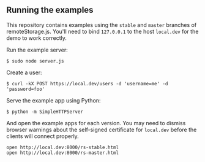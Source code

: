 ## Running the examples

This repository contains examples using the `stable` and `master` branches of
remoteStorage.js. You'll need to bind `127.0.0.1` to the host `local.dev` for
the demo to work correctly.

Run the example server:

```
$ sudo node server.js
```

Create a user:

```
$ curl -kX POST https://local.dev/users -d 'username=me' -d 'password=foo'
```

Serve the example app using Python:

```
$ python -m SimpleHTTPServer
```

And open the example apps for each version. You may need to dismiss browser
warnings about the self-signed certificate for `local.dev` before the clients
will connect properly.

    open http://local.dev:8000/rs-stable.html
    open http://local.dev:8000/rs-master.html

